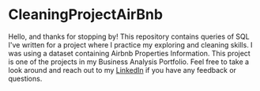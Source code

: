 # CleaningProjectAirBnb

Hello, and thanks for stopping by! This repository contains queries of SQL I've written for a project where I practice my exploring and cleaning skills. I was using a dataset containing Airbnb Properties Information. This project is one of the projects in my Business Analysis Portfolio. Feel free to take a look around and reach out to my [LinkedIn](https://www.linkedin.com/in/gianghdo/) if you have any feedback or questions.



